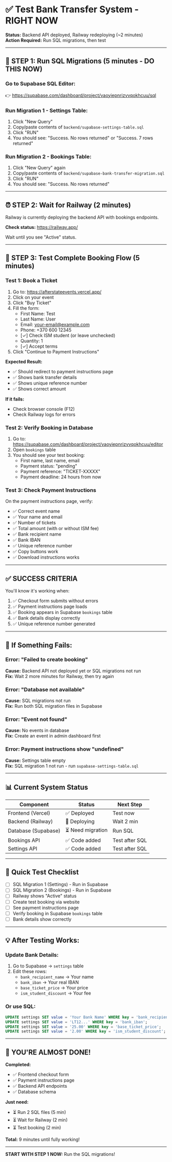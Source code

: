 # ✅ Test Bank Transfer System - RIGHT NOW

**Status:** Backend API deployed, Railway redeploying (~2 minutes)  
**Action Required:** Run SQL migrations, then test

---

## 🚀 **STEP 1: Run SQL Migrations (5 minutes - DO THIS NOW)**

### Go to Supabase SQL Editor:
👉 https://supabase.com/dashboard/project/vaoyiepnrizvvqokhcuu/sql

### Run Migration 1 - Settings Table:

1. Click "New Query"
2. Copy/paste contents of `backend/supabase-settings-table.sql`
3. Click "RUN"
4. You should see: "Success. No rows returned" or "Success. 7 rows returned"

### Run Migration 2 - Bookings Table:

1. Click "New Query" again
2. Copy/paste contents of `backend/supabase-bank-transfer-migration.sql`
3. Click "RUN"
4. You should see: "Success. No rows returned"

---

## ⏰ **STEP 2: Wait for Railway (2 minutes)**

Railway is currently deploying the backend API with bookings endpoints.

**Check status:** https://railway.app/

Wait until you see "Active" status.

---

## 🧪 **STEP 3: Test Complete Booking Flow (5 minutes)**

### Test 1: Book a Ticket

1. Go to: https://afterstateevents.vercel.app/
2. Click on your event
3. Click "Buy Ticket"
4. Fill the form:
   - First Name: Test
   - Last Name: User
   - Email: your-email@example.com
   - Phone: +370 600 12345
   - [✓] Check ISM student (or leave unchecked)
   - Quantity: 1
   - [✓] Accept terms
5. Click "Continue to Payment Instructions"

**Expected Result:**
- ✅ Should redirect to payment instructions page
- ✅ Shows bank transfer details
- ✅ Shows unique reference number
- ✅ Shows correct amount

**If it fails:**
- Check browser console (F12)
- Check Railway logs for errors

### Test 2: Verify Booking in Database

1. Go to: https://supabase.com/dashboard/project/vaoyiepnrizvvqokhcuu/editor
2. Open `bookings` table
3. You should see your test booking:
   - First name, last name, email
   - Payment status: "pending"
   - Payment reference: "TICKET-XXXXX"
   - Payment deadline: 24 hours from now

### Test 3: Check Payment Instructions

On the payment instructions page, verify:
- ✅ Correct event name
- ✅ Your name and email
- ✅ Number of tickets
- ✅ Total amount (with or without ISM fee)
- ✅ Bank recipient name
- ✅ Bank IBAN
- ✅ Unique reference number
- ✅ Copy buttons work
- ✅ Download instructions works

---

## ✅ **SUCCESS CRITERIA**

You'll know it's working when:

1. ✅ Checkout form submits without errors
2. ✅ Payment instructions page loads
3. ✅ Booking appears in Supabase `bookings` table
4. ✅ Bank details display correctly
5. ✅ Unique reference number generated

---

## 🔧 **If Something Fails:**

### Error: "Failed to create booking"
**Cause:** Backend API not deployed yet or SQL migrations not run  
**Fix:** Wait 2 more minutes for Railway, then try again

### Error: "Database not available"
**Cause:** SQL migrations not run  
**Fix:** Run both SQL migration files in Supabase

### Error: "Event not found"
**Cause:** No events in database  
**Fix:** Create an event in admin dashboard first

### Error: Payment instructions show "undefined"
**Cause:** Settings table empty  
**Fix:** SQL migration 1 not run - run `supabase-settings-table.sql`

---

## 📊 **Current System Status**

| Component | Status | Next Step |
|-----------|--------|-----------|
| Frontend (Vercel) | ✅ Deployed | Test now |
| Backend (Railway) | 🔄 Deploying | Wait 2 min |
| Database (Supabase) | ⏳ Need migration | Run SQL |
| Bookings API | ✅ Code added | Test after SQL |
| Settings API | ✅ Code added | Test after SQL |

---

## 🎯 **Quick Test Checklist**

- [ ] SQL Migration 1 (Settings) - Run in Supabase
- [ ] SQL Migration 2 (Bookings) - Run in Supabase
- [ ] Railway shows "Active" status
- [ ] Create test booking via website
- [ ] See payment instructions page
- [ ] Verify booking in Supabase `bookings` table
- [ ] Bank details show correctly

---

## 💡 **After Testing Works:**

### Update Bank Details:
1. Go to Supabase → `settings` table
2. Edit these rows:
   - `bank_recipient_name` → Your name
   - `bank_iban` → Your real IBAN
   - `base_ticket_price` → Your price
   - `ism_student_discount` → Your fee

### Or use SQL:
```sql
UPDATE settings SET value = 'Your Bank Name' WHERE key = 'bank_recipient_name';
UPDATE settings SET value = 'LT12...' WHERE key = 'bank_iban';
UPDATE settings SET value = '25.00' WHERE key = 'base_ticket_price';
UPDATE settings SET value = '2.00' WHERE key = 'ism_student_discount';
```

---

## 🚀 **YOU'RE ALMOST DONE!**

**Completed:**
- ✅ Frontend checkout form
- ✅ Payment instructions page
- ✅ Backend API endpoints
- ✅ Database schema

**Just need:**
- ⏳ Run 2 SQL files (5 min)
- ⏳ Wait for Railway (2 min)
- ⏳ Test booking (2 min)

**Total:** 9 minutes until fully working!

---

**START WITH STEP 1 NOW:** Run the SQL migrations!

